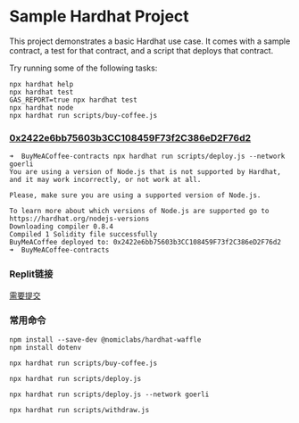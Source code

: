 # Sample Hardhat Project

This project demonstrates a basic Hardhat use case. It comes with a sample contract, a test for that contract, and a script that deploys that contract.

Try running some of the following tasks:

```shell
npx hardhat help
npx hardhat test
GAS_REPORT=true npx hardhat test
npx hardhat node
npx hardhat run scripts/buy-coffee.js
```

### [0x2422e6bb75603b3CC108459F73f2C386eD2F76d2](https://goerli.etherscan.io/address/0x2422e6bb75603b3CC108459F73f2C386eD2F76d2)
```shell script
➜  BuyMeACoffee-contracts npx hardhat run scripts/deploy.js --network goerli
You are using a version of Node.js that is not supported by Hardhat, and it may work incorrectly, or not work at all.

Please, make sure you are using a supported version of Node.js.

To learn more about which versions of Node.js are supported go to https://hardhat.org/nodejs-versions
Downloading compiler 0.8.4
Compiled 1 Solidity file successfully
BuyMeACoffee deployed to: 0x2422e6bb75603b3CC108459F73f2C386eD2F76d2
➜  BuyMeACoffee-contracts 
```

### Replit链接
[需要提交](https://by-serical-a-coffee.raoserical.repl.co/)


### 常用命令
```shell script
npm install --save-dev @nomiclabs/hardhat-waffle 
npm install dotenv

npx hardhat run scripts/buy-coffee.js 

npx hardhat run scripts/deploy.js 

npx hardhat run scripts/deploy.js --network goerli

npx hardhat run scripts/withdraw.js  
```

